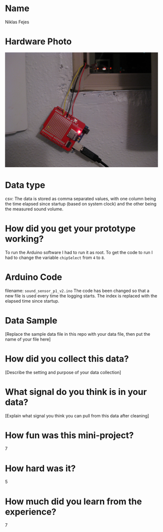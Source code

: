 # Name
Niklas Fejes

# Hardware Photo
![image](image.jpg?raw=true)

# Data type
csv:
The data is stored as comma separated values, with one column being the time elapsed since startup
(based on system clock) and the other being the measured sound volume.

# How did you get your prototype working?
To run the Arduino software I had to run it as root. To get the code to run I had to change the 
variable `chipSelect` from `4` to `8`.

# Arduino Code
filename: `sound_sensor_p1_v2.ino`
The code has been changed so that a new file is used every time the logging starts. The index is
replaced with the elapsed time since startup.

# Data Sample
[Replace the sample data file in this repo with your data file, then put the name of your file here]

# How did you collect this data?
[Describe the setting and purpose of your data collection]

# What signal do you think is in your data?
[Explain what signal you think you can pull from this data after cleaning] 

# How fun was this mini-project? 
7

# How hard was it? 
5

# How much did you learn from the experience?
7
